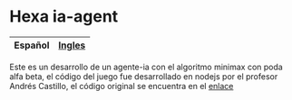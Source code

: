 # Hexa ia-agent

| Español | [Ingles](https://github.com/orlandc/hexa-ia-agent/) |
| :---    |                                              -----: |

Este es un desarrollo de un agente-ia con el algoritmo minimax con poda alfa beta, el código del juego fue desarrollado en nodejs por el profesor Andrés Castillo, el código original se encuentra en el [enlace](https://github.com/andcastillo/ai-reactApp)
